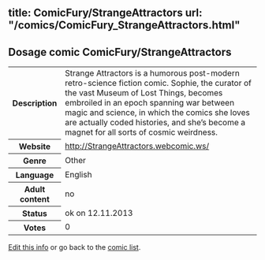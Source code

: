 title: ComicFury/StrangeAttractors
url: "/comics/ComicFury_StrangeAttractors.html"
---
Dosage comic ComicFury/StrangeAttractors
-----------------------------------------

<p id="msg"></p>
<script type="text/javascript">
if (window.location.search === '?edit_info_mail=sent_ok') {
  var elem = document.getElementById("msg");
  elem.innerHTML = 'Edited information sucessfully sent for review, which is usually done daily. Thanks!';
  elem.className = 'ok';
}
</script>
<table class="comicinfo">
<tr>
<th>Description</th><td>Strange Attractors is a humorous post-modern retro-science fiction comic. Sophie, the curator of the vast Museum of Lost Things, becomes embroiled in an epoch spanning war between magic and science, in which the comics she loves are actually coded histories, and she’s become a magnet for all sorts of cosmic weirdness.</td>
</tr>
<tr>
<th>Website</th><td><a href="http://StrangeAttractors.webcomic.ws/">http://StrangeAttractors.webcomic.ws/</a></td>
</tr>
<tr>
<th>Genre</th><td>Other</td>
</tr>
<tr>
<th>Language</th><td>English</td>
</tr>
<tr>
<th>Adult content</th><td>no</td>
</tr>
<tr>
<th>Status</th><td>ok on 12.11.2013</td>
</tr>
<tr>
<th>Votes</th><td>0</td>
</tr>
</table>

[Edit this info](ComicFury_StrangeAttractors_edit.html) or go back to the [comic list](../comic-index.html).
